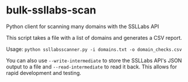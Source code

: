 # bulk-ssllabs-scan
Python client for scanning many domains with the SSLLabs API

This script takes a file with a list of domains and generates a CSV report.

Usage: `python ssllabsscanner.py -i domains.txt -o domain_checks.csv`

You can also use `--write-intermediate` to store the SSLLabs API's JSON output to a file and `--read-intermediate` to read it back. This allows for rapid development and testing.
